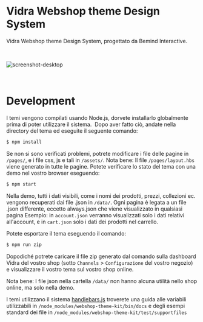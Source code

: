 # Vidra Webshop theme Design System

Vidra Webshop theme Design System, progettato da Bemind Interactive.

&nbsp;

![screenshot-desktop](https://github.com/vidra-io/Webshop-boilerplate/blob/master/pages/screenshot.png)

&nbsp;

# Development

I temi vengono compilati usando Node.js, dorvete installarlo globalmente prima di poter utilizzare il sistema.&nbsp;
Dopo aver fatto ciò, andate nella directory del tema ed eseguite il seguente comando:

```bash
$ npm install
```

Se non si sono verificati problemi, potrete modificare i file delle pagine in `/pages/`, e i file css, js e tali in `/assets/`.
Nota bene: Il file `/pages/layout.hbs` viene generato in tutte le pagine.
Potete verificare lo stato del tema con una demo nel vostro browser eseguendo:

```bash
$ npm start
```

Nella demo, tutti i dati visibili, come i nomi dei prodotti, prezzi, collezioni ec. vengono recuperati dai file .json in  `/data/`. 
Ogni pagina è legata a un file .json differente, eccetto always.json che viene visualizzato in qualsiasi pagina
Esempio: in `account.json` verranno visualizzati solo i dati relativi all'account, e in  `cart.json` solo i dati dei prodotti nel carrello.

Potete esportare il tema eseguendo il comando:

```bash
$ npm run zip
```

Dopodiché potrete caricare il file zip generato dal comando sulla dashboard Vidra del vostro shop (sotto `Channels` > `Configurazione` del vostro negozio)
e visualizzare il vostro tema sul vostro shop online.

Nota bene: I file json nella cartella `/data/` non hanno alcuna utilità nello shop online, ma solo nella demo.

I temi utilizzano il sistema [handlebars.js](https://handlebarsjs.com/) troverete una guida alle variabili utilizzabili in `/node_modules/webshop-theme-kit/bin/docs`
e degli esempi standard dei file in `/node_modules/webshop-theme-kit/test/supportfiles`
